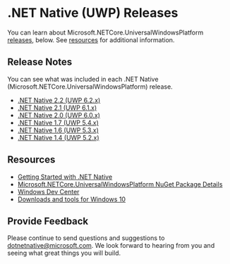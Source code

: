 # .NET Native (UWP) Releases

You can learn about Microsoft.NETCore.UniversalWindowsPlatform [releases](#releases), below. See [resources](#resources) for additional information.

## Release Notes

You can see what was included in each .NET Native (Microsoft.NETCore.UniversalWindowsPlatform) release.

- [.NET Native 2.2 (UWP 6.2.x)](net-native2.2/README.md)
- [.NET Native 2.1 (UWP 6.1.x)](net-native2.1/README.md)
- [.NET Native 2.0 (UWP 6.0.x)](net-native2.0/README.md)
- [.NET Native 1.7 (UWP 5.4.x)](net-native1.7/README.md)
- [.NET Native 1.6 (UWP 5.3.x)](net-native1.6/README.md)
- [.NET Native 1.4 (UWP 5.2.x)](net-native1.4/README.md)

## Resources

- [Getting Started with .NET Native](https://docs.microsoft.com/en-us/dotnet/framework/net-native/getting-started-with-net-native)
- [Microsoft.NETCore.UniversalWindowsPlatform NuGet Package Details](https://www.nuget.org/packages/Microsoft.NETCore.UniversalWindowsPlatform)
- [Windows Dev Center](https://developer.microsoft.com/en-us/windows/apps/getstarted)
- [Downloads and tools for Windows 10](https://developer.microsoft.com/en-us/windows/downloads)

## Provide Feedback

Please continue to send questions and suggestions to dotnetnative@microsoft.com.  We look forward to hearing from you and seeing what great things you will build.
